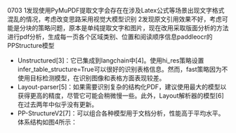  0703 
 1发现使用PyMuPDF提取文字会存在在涉及Latex公式等场景出现文字格式混乱的情况，考虑改变思路采用视觉大模型识别
 2发现原文引用效果不好，考虑可能是分块的策略问题，原本是单纯提取文字和图片，现在改用采取版面分析的方法进行pdf分析，生成每一页各个区域类别、位置和阅读顺序信息paddleocr的PPStructure模型
- Unstructured[3]：它已集成到langchain中[4]。使用hi_res策略设置infer_table_structure=True可以很好的识别表格信息。然而，fast策略因为不使用目标检测模型，在识别图像和表格方面表现较差。
- Layout-parser[5]：如果需要识别复杂的结构化PDF，建议使用最大的模型以获得更高的精度，尽管它可能会稍微慢一些。此外，Layout解析器的模型[6]在过去两年中似乎没有更新。
- PP-StructureV2[7]：可以组合各种模型用于文档分析，性能高于平均水平。体系结构如图4所示：